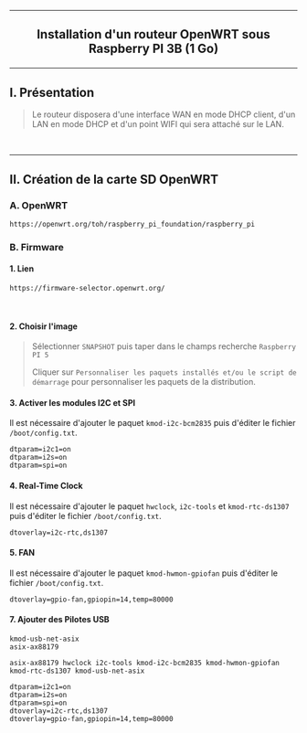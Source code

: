 ----------------------------------------------------------------------------------------------------------------------------------------------------------------
## <p align='center'> Installation d'un routeur OpenWRT sous Raspberry PI 3B (1 Go) </p>

----------------------------------------------------------------------------------------------------------------------------------------------------------------
## I. Présentation
> Le routeur disposera d'une interface WAN en mode DHCP client, d'un LAN en mode DHCP et d'un point WIFI qui sera attaché sur le LAN.

<br />

----------------------------------------------------------------------------------------------------------------------------------------------------------------
## II. Création de la carte SD OpenWRT 


### A. OpenWRT
```
https://openwrt.org/toh/raspberry_pi_foundation/raspberry_pi
```

### B. Firmware
#### 1. Lien
```
https://firmware-selector.openwrt.org/
```
<br />

#### 2. Choisir l'image
> Sélectionner `SNAPSHOT` puis taper dans le champs recherche `Raspberry PI 5`
>
> Cliquer sur `Personnaliser les paquets installés et/ou le script de démarrage` pour personnaliser les paquets de la distribution.

#### 3. Activer les modules I2C et SPI
Il est nécessaire d'ajouter le paquet `kmod-i2c-bcm2835` puis d'éditer le fichier `/boot/config.txt`.
```
dtparam=i2c1=on
dtparam=i2s=on
dtparam=spi=on
```

#### 4. Real-Time Clock
Il est nécessaire d'ajouter le paquet `hwclock`, `i2c-tools` et `kmod-rtc-ds1307` puis d'éditer le fichier `/boot/config.txt`.
```
dtoverlay=i2c-rtc,ds1307
```

#### 5. FAN
Il est nécessaire d'ajouter le paquet `kmod-hwmon-gpiofan` puis d'éditer le fichier `/boot/config.txt`.
```
dtoverlay=gpio-fan,gpiopin=14,temp=80000
```

#### 7. Ajouter des Pilotes USB
```
kmod-usb-net-asix
asix-ax88179
```

```
asix-ax88179 hwclock i2c-tools kmod-i2c-bcm2835 kmod-hwmon-gpiofan kmod-rtc-ds1307 kmod-usb-net-asix 
```
```
dtparam=i2c1=on
dtparam=i2s=on
dtparam=spi=on
dtoverlay=i2c-rtc,ds1307
dtoverlay=gpio-fan,gpiopin=14,temp=80000
```
<br />

